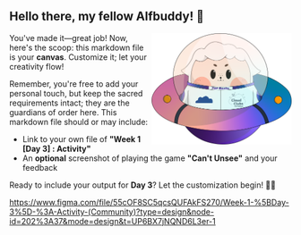 ## Hello there, my fellow Alfbuddy! 💖

<img align="right" width="250px" src="../../assets/alf/alf-ufo.png">

You've made it—great job! Now, here's the scoop: this markdown file is your **canvas**. Customize it; let your creativity flow!

Remember, you're free to add your personal touch, but keep the sacred requirements intact; they are the guardians of order here. This markdown file should or may include:
- Link to your own file of **"Week 1 [Day 3] : Activity"**
- An **optional** screenshot of playing the game **"Can't Unsee"** and your feedback

Ready to include your output for **Day 3**? Let the customization begin! 🚀✨

https://www.figma.com/file/55cOF8SC5qcsQUFAkFS270/Week-1-%5BDay-3%5D-%3A-Activity-(Community)?type=design&node-id=202%3A37&mode=design&t=UP6BX7jNQND6L3er-1
